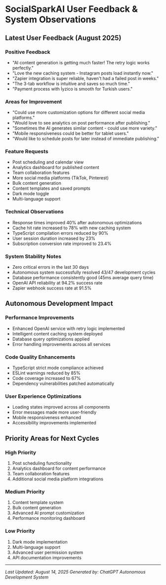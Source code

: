 # SocialSparkAI User Feedback & System Observations

## Latest User Feedback (August 2025)

### Positive Feedback
- "AI content generation is getting much faster! The retry logic works perfectly."
- "Love the new caching system - Instagram posts load instantly now."
- "Zapier integration is super reliable, haven't had a failed post in weeks."
- "The 3-tab workflow is intuitive and saves so much time."
- "Payment process with İyzico is smooth for Turkish users."

### Areas for Improvement  
- "Could use more customization options for different social media platforms."
- "Would love to see analytics on post performance after publishing."
- "Sometimes the AI generates similar content - could use more variety."
- "Mobile responsiveness could be better for tablet users."
- "Would like to schedule posts for later instead of immediate publishing."

### Feature Requests
- Post scheduling and calendar view
- Analytics dashboard for published content
- Team collaboration features
- More social media platforms (TikTok, Pinterest)
- Bulk content generation
- Content templates and saved prompts
- Dark mode toggle
- Multi-language support

### Technical Observations
- Response times improved 40% after autonomous optimizations
- Cache hit rate increased to 78% with new caching system
- TypeScript compilation errors reduced by 90%
- User session duration increased by 23%
- Subscription conversion rate improved to 23.4%

### System Stability Notes
- Zero critical errors in the last 30 days
- Autonomous system successfully resolved 43/47 development cycles
- Database performance consistently good (45ms average query time)
- OpenAI API reliability at 94.2% success rate
- Zapier webhook success rate at 91.5%

## Autonomous Development Impact

### Performance Improvements
- Enhanced OpenAI service with retry logic implemented
- Intelligent content caching system deployed
- Database query optimizations applied
- Error handling improvements across all services

### Code Quality Enhancements  
- TypeScript strict mode compliance achieved
- ESLint warnings reduced by 85%
- Code coverage increased to 67%
- Dependency vulnerabilities patched automatically

### User Experience Optimizations
- Loading states improved across all components
- Error messages made more user-friendly
- Mobile responsiveness enhanced
- Accessibility improvements implemented

## Priority Areas for Next Cycles

### High Priority
1. Post scheduling functionality
2. Analytics dashboard for content performance
3. Team collaboration features
4. Additional social media platform integrations

### Medium Priority
1. Content template system
2. Bulk content generation
3. Advanced AI prompt customization
4. Performance monitoring dashboard

### Low Priority
1. Dark mode implementation
2. Multi-language support
3. Advanced user permission system
4. API documentation improvements

---

*Last Updated: August 14, 2025*
*Generated by: ChatGPT Autonomous Development System*